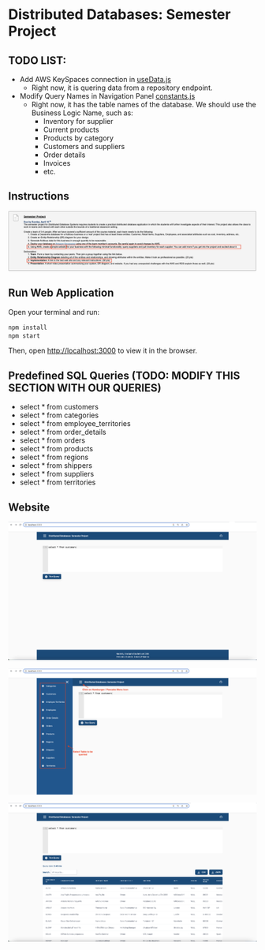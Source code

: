 # Distributed Databases: Semester Project

## TODO LIST:

+ Add AWS KeySpaces connection in [useData.js]()
  + Right now, it is quering data from a repository endpoint.
+ Modify Query Names in Navigation Panel [constants.js]()
  + Right now, it has the table names of the database. We should use the Business Logic Name, such as:
    + Inventory for supplier
    + Current products
    + Products by category
    + Customers and suppliers
    + Order details
    + Invoices
    + etc.

## Instructions

![Instructions](src/assets/screenshots/Distributed%20Database%20-%20Semester%20Project.png)

## Run Web Application

Open your terminal and run:

```sh
npm install
npm start
```

Then, open [http://localhost:3000](http://localhost:3000) to view it in the browser.

## Predefined SQL Queries (TODO: MODIFY THIS SECTION WITH OUR QUERIES)

+ select * from customers
+ select * from categories
+ select * from employee_territories
+ select * from order_details
+ select * from orders
+ select * from products
+ select * from regions
+ select * from shippers
+ select * from suppliers
+ select * from territories

## Website

![HomePage](src/assets/screenshots/Website%20template%201.png)

![NavigationMenu](src/assets/screenshots/Website%20template%202.png)

![QueryDB](src/assets/screenshots/Website%20template%203.png)